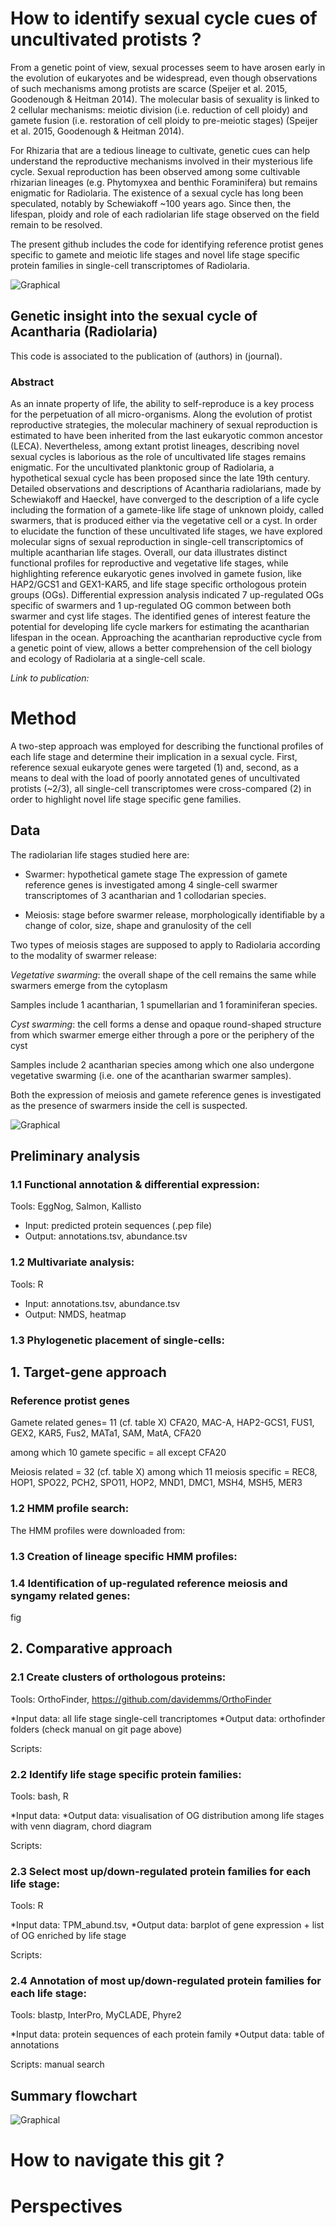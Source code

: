 # How to identify sexual cycle cues of uncultivated protists ?


From a genetic point of view, sexual processes seem to have arosen early in the evolution of eukaryotes and be widespread, even though observations of such mechanisms among protists are scarce (Speijer et al. 2015, Goodenough & Heitman 2014). The molecular basis of sexuality is linked to 2 cellular mechanisms: meiotic division (i.e. reduction of cell ploidy) and gamete fusion (i.e. restoration of cell ploidy to pre-meiotic stages) (Speijer et al. 2015, Goodenough & Heitman 2014).

For Rhizaria that are a tedious lineage to cultivate, genetic cues can help understand the reproductive mechanisms involved in their mysterious life cycle. Sexual reproduction has been observed among some cultivable rhizarian lineages (e.g. Phytomyxea and benthic Foraminifera) but remains enigmatic for Radiolaria. The existence of a sexual cycle has long been speculated, notably by Schewiakoff ~100 years ago. Since then, the lifespan, ploidy and role of each radiolarian life stage observed on the field remain to be resolved.

The present github includes the code for identifying reference protist genes specific to gamete and meiotic life stages and novel life stage specific protein families in single-cell transcriptomes of Radiolaria.

![Graphical](Fig1_A.png)


## Genetic insight into the sexual cycle of Acantharia (Radiolaria)

This code is associated to the publication of (authors) in (journal).

### Abstract

As an innate property of life, the ability to self-reproduce is a key process for the perpetuation of all micro-organisms. Along the evolution of protist reproductive strategies, the molecular machinery of sexual reproduction is estimated to have been inherited from the last eukaryotic common ancestor (LECA). Nevertheless, among extant protist lineages, describing novel sexual cycles is laborious as the role of uncultivated life stages remains enigmatic. For the uncultivated planktonic group of Radiolaria, a hypothetical sexual cycle has been proposed since the late 19th century. Detailed observations and descriptions of Acantharia radiolarians, made by Schewiakoff and Haeckel, have converged to the description of a life cycle including the formation of a gamete-like life stage of unknown ploidy, called swarmers, that is produced either via the vegetative cell or a cyst. In order to elucidate the function of these uncultivated life stages, we have explored molecular signs of sexual reproduction in single-cell transcriptomics of multiple acantharian life stages. Overall, our data illustrates distinct functional profiles for reproductive and vegetative life stages, while highlighting reference eukaryotic genes involved in gamete fusion, like HAP2/GCS1 and GEX1-KAR5, and life stage specific orthologous protein groups (OGs). Differential expression analysis indicated 7 up-regulated OGs specific of swarmers and 1 up-regulated OG common between both swarmer and cyst life stages. The identified genes of interest feature the potential for developing life cycle markers for estimating the acantharian lifespan in the ocean. Approaching the acantharian reproductive cycle from a genetic point of view, allows a better comprehension of the cell biology and ecology of Radiolaria at a single-cell scale. 

*Link to publication:*


# Method

A two-step approach was employed for describing the functional profiles of each life stage and determine their implication in a sexual cycle. First, reference sexual eukaryote genes were targeted (1) and, second, as a means to deal with the load of poorly annotated genes of uncultivated protists (~2/3), all single-cell transcriptomes were cross-compared (2) in order to highlight novel life stage specific gene families.


## Data

The radiolarian life stages studied here are:

* Swarmer: hypothetical gamete stage 
The expression of gamete reference genes is investigated among 4 single-cell swarmer transcriptomes of 3 acantharian and 1 collodarian species.


* Meiosis: stage before swarmer release, morphologically identifiable by a change of color, size, shape and granulosity of the cell 


Two types of meiosis stages are supposed to apply to Radiolaria according to the modality of swarmer release:


*Vegetative swarming*: the overall shape of the cell remains the same while swarmers emerge from the cytoplasm

Samples include 1 acantharian, 1 spumellarian and 1 foraminiferan species.




*Cyst swarming*: the cell forms a dense and opaque round-shaped structure from which swarmer emerge either through a pore or the periphery of the cyst

Samples include 2 acantharian species among which one also undergone vegetative swarming (i.e. one of the acantharian swarmer samples).

Both the expression of meiosis and gamete reference genes is investigated as the presence of swarmers inside the cell is suspected.


![Graphical](Lifecycle.png)

## Preliminary analysis

### 1.1 Functional annotation & differential expression: 

Tools: EggNog, Salmon, Kallisto

* Input: predicted protein sequences (.pep file)
* Output: annotations.tsv, abundance.tsv


### 1.2 Multivariate analysis: 

Tools: R

* Input: annotations.tsv, abundance.tsv
* Output: NMDS, heatmap


### 1.3 Phylogenetic placement of single-cells: 




## 1. Target-gene approach

### Reference protist genes

Gamete related genes= 11 (cf. table X)
CFA20, MAC-A, HAP2-GCS1, FUS1, GEX2, KAR5, Fus2, MATa1, SAM, MatA, CFA20

among which 10 gamete specific = all except CFA20

Meiosis related = 32 (cf. table X)
among which 11 meiosis specific = REC8, HOP1, SPO22, PCH2, SPO11, HOP2, MND1, DMC1, MSH4, MSH5, MER3


### 1.2 HMM profile search: 

The HMM profiles were downloaded from: 


### 1.3 Creation of lineage specific HMM profiles: 



### 1.4 Identification of up-regulated reference meiosis and syngamy related genes:

fig



## 2. Comparative approach

### 2.1 Create clusters of orthologous proteins:

Tools: OrthoFinder, https://github.com/davidemms/OrthoFinder

*Input data: all life stage single-cell trancriptomes
*Output data: orthofinder folders (check manual on git page above)

Scripts: 


### 2.2 Identify life stage specific protein families:

Tools: bash, R

*Input data: 
*Output data: visualisation of OG distribution among life stages with venn diagram, chord diagram 

Scripts:


### 2.3 Select most up/down-regulated protein families for each life stage:

Tools: R

*Input data: TPM_abund.tsv, 
*Output data: barplot of gene expression + list of OG enriched by life stage

Scripts:


### 2.4 Annotation of most up/down-regulated protein families for each life stage:

Tools: blastp, InterPro, MyCLADE, Phyre2

*Input data: protein sequences of each protein family
*Output data: table of annotations

Scripts: manual search


## Summary flowchart

![Graphical](Flowchart_CH2.svg)

# How to navigate this git ?


# Perspectives


